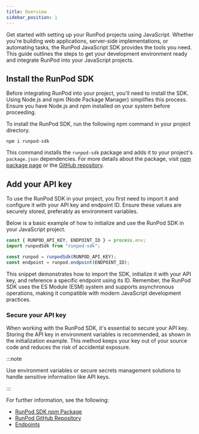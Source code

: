 ```yaml
---
title: Overview
sidebar_position: 1
---
```


Get started with setting up your RunPod projects using JavaScript. Whether you're building web applications, server-side implementations, or automating tasks, the RunPod JavaScript SDK provides the tools you need.
This guide outlines the steps to get your development environment ready and integrate RunPod into your JavaScript projects.

## Install the RunPod SDK

Before integrating RunPod into your project, you'll need to install the SDK.
Using Node.js and npm (Node Package Manager) simplifies this process.
Ensure you have Node.js and npm installed on your system before proceeding.

To install the RunPod SDK, run the following npm command in your project directory.

```command
npm i runpod-sdk
```

This command installs the `runpod-sdk` package and adds it to your project's `package.json` dependencies.
For more details about the package, visit [npm package page](https://www.npmjs.com/package/runpod-sdk) or the [GitHub repository](https://github.com/runpod/js-sdk).

## Add your API key

To use the RunPod SDK in your project, you first need to import it and configure it with your API key and endpoint ID. Ensure these values are securely stored, preferably as environment variables.

Below is a basic example of how to initialize and use the RunPod SDK in your JavaScript project.

```javascript
const { RUNPOD_API_KEY, ENDPOINT_ID } = process.env;
import runpodSdk from "runpod-sdk";

const runpod = runpodSdk(RUNPOD_API_KEY);
const endpoint = runpod.endpoint(ENDPOINT_ID);
```

This snippet demonstrates how to import the SDK, initialize it with your API key, and reference a specific endpoint using its ID.
Remember, the RunPod SDK uses the ES Module (ESM) system and supports asynchronous operations, making it compatible with modern JavaScript development practices.

### Secure your API key

When working with the RunPod SDK, it's essential to secure your API key.
Storing the API key in environment variables is recommended, as shown in the initialization example. This method keeps your key out of your source code and reduces the risk of accidental exposure.

:::note

Use environment variables or secure secrets management solutions to handle sensitive information like API keys.

:::

For further information, see the following:

- [RunPod SDK npm Package](https://www.npmjs.com/package/runpod-sdk)
- [RunPod GitHub Repository](https://github.com/runpod/js-sdk)
- [Endpoints](/sdks/javascript/endpoints)
